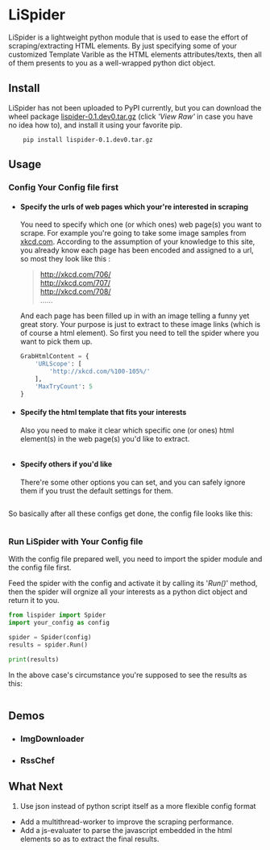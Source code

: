 # LiSpiderLiSpider is a lightweight python module that is used to ease the effort of scraping/extracting HTML elements. By just specifying some of your customized Template Varible as the HTML elements attributes/texts, then all of them presents to you as a well-wrapped python dict object.## InstallLiSpider has not been uploaded to PyPI currently, but you can download the wheel package [lispider-0.1.dev0.tar.gz](https://github.com/jay7n/LiSpider/blob/master/dist/lispider-0.1.dev0.tar.gz) (click _'View Raw'_ in case you have no idea how to), and install it using your favorite pip.```    pip install lispider-0.1.dev0.tar.gz```## Usage### Config Your Config file first* #### Specify the urls of web pages which your're interested in scraping    You need to specify which one (or which ones) web page(s) you want to scrape. For example you're going to take some image samples from [xkcd.com](xkcd.com). According to the assumption of your knowledge to this site, you already know each page has been encoded and assigned to a url, so most they look like this :    > http://xkcd.com/706/      > http://xkcd.com/707/      > http://xkcd.com/708/      > ......    And each page has been filled up in with an image telling a funny yet great story. Your purpose is just to extract to these image links (which is of course a html element). So first you need to tell the spider where you want to pick them up.    ``` python    GrabHtmlContent = {        'URLScope': [            'http://xkcd.com/%100-105%/'        ],        'MaxTryCount': 5    }    ```* #### Specify the html template that fits your interests    Also you need to make it clear which specific one (or ones) html element(s) in the web page(s) you'd like to extract.    ```    ```* #### Specify others if you'd like    There're some other options you can set, and you can safely ignore them if you trust the default settings for them.    ```    ```So basically after all these configs get done, the config file looks like this:``````### Run LiSpider with Your Config fileWith the config file prepared well, you need to import the spider module and the config file first.Feed the spider with the config and activate it by calling its '_Run()_' method, then the spider will orgnize all your interests as a python dict object and return it to you.``` pythonfrom lispider import Spiderimport your_config as configspider = Spider(config)results = spider.Run()print(results)```In the above case's circumstance you're supposed to see the results as this:``````## Demos* ### ImgDownloader* ### RssChef## What Next1. Use json instead of python script itself as a more flexible config format* Add a multithread-worker to improve the scraping performance.* Add a js-evaluater to parse the javascript embedded in the html elements so as to extract the final results.